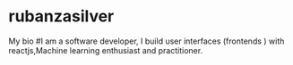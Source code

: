 # rubanzasilver
My bio
#I am a software developer,
I build user interfaces (frontends ) with reactjs,Machine learning enthusiast and practitioner.
